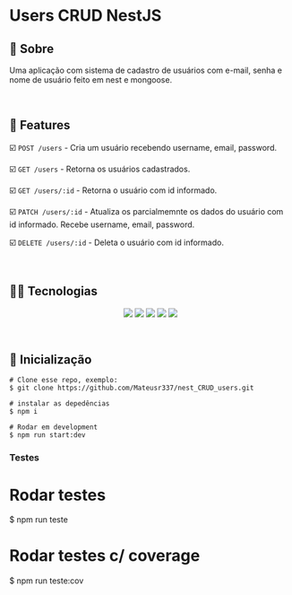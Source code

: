# Users CRUD NestJS

##  :link: Sobre

Uma aplicação com sistema de cadastro de usuários com e-mail, senha e nome de usuário feito em nest e mongoose.

<br />

## :hammer: Features

:ballot_box_with_check: `POST /users` - Cria um usuário recebendo username, email, password.

:ballot_box_with_check: `GET /users` - Retorna os usuários cadastrados.

:ballot_box_with_check: `GET /users/:id` - Retorna o usuário com id informado. 

:ballot_box_with_check: `PATCH /users/:id` - Atualiza os parcialmemnte os dados do usuário com id informado. Recebe username, email, password.

:ballot_box_with_check: `DELETE /users/:id` - Deleta o usuário com id informado.

<br />

## :woman_technologist: Tecnologias

<p align="center">
  <img src="https://img.shields.io/badge/typescript-3178C6?style=for-the-badge&logo=typescript&logoColor=ffffff" />
  <img src="https://img.shields.io/badge/nestJs-E0234E?style=for-the-badge&logo=nestJs&logoColor=ffffff"/>
  <img src="https://img.shields.io/badge/Eslint-4B32C3?style=for-the-badge&logo=Eslint&logoColor=ffffff" />
  <img src="https://img.shields.io/badge/prettier-F7B93E?style=for-the-badge&logo=prettier&logoColor=000000"/>
  <img src="https://img.shields.io/badge/mongoDB-ffffff?style=for-the-badge&logo=mongoDB&logoColor=47A248"/>
</p>
<br>  

## :tada: Inicialização

```
# Clone esse repo, exemplo:
$ git clone https://github.com/Mateusr337/nest_CRUD_users.git

# instalar as depedências
$ npm i

# Rodar em development
$ npm run start:dev
```
### Testes

# Rodar testes
$ npm run teste

# Rodar testes c/ coverage
$ npm run teste:cov
```









